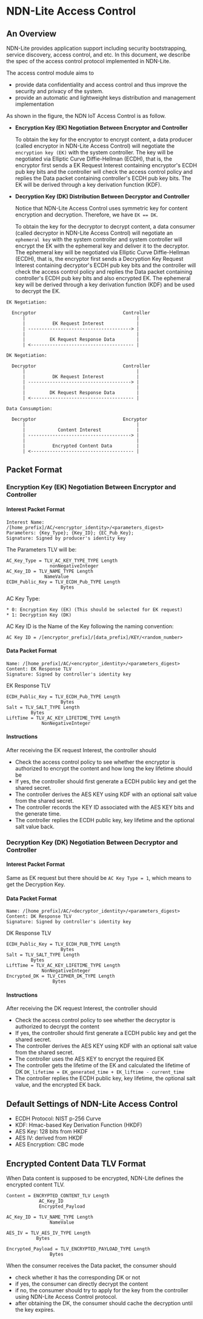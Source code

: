 # NDN-Lite Access Control

## An Overview

NDN-Lite provides application support including security bootstrapping, service discovery, access control, and etc.
In this document, we describe the spec of the access control protocol implemented in NDN-Lite.

The access control module aims to

  * provide data confidentiality and access control and thus improve the security and privacy of the system.
  * provide an automatic and lightweight keys distribution and management implementation

As shown in the figure, the NDN IoT Access Control is as follow.

* **Encryption Key (EK) Negotiation Between Encryptor and Controller**

  To obtain the key for the encryptor to encrypt content, a data producer (called encryptor in NDN-Lite Access Control) will negotiate the `encryption key (EK)` with the system controller.
  The key will be negotiated via Elliptic Curve Diffie-Hellman (ECDH), that is, the encryptor first sends a EK Request Interest containing encryptor's ECDH pub key bits and the controller will check the access control policy and replies the Data packet containing controller's ECDH pub key bits.
  The EK will be derived through a key derivation function (KDF).

* **Decryption Key (DK) Distribution Between Decryptor and Controller**

  Notice that NDN-Lite Access Control uses symmetric key for content encryption and decryption.
  Therefore, we have `EK == DK`.

  To obtain the key for the decryptor to decrypt content, a data consumer (called decryptor in NDN-Lite Access Control) will negotiate an `ephemeral key` with the system controller and system controller will encrypt the EK with the ephemeral key and deliver it to the decryptor.
  The ephemeral key will be negotiated via Elliptic Curve Diffie-Hellman (ECDH), that is, the encryptor first sends a Decryption Key Request Interest containing decryptor's ECDH pub key bits and the controller will check the access control policy and replies the Data packet containing controller's ECDH pub key bits and also encrypted EK.
  The ephemeral key will be derived through a key derivation function (KDF) and be used to decrypt the EK.

```
EK Negotiation:

  Encryptor                                Controller
      |                                         |
      |          EK Request Interest            |
      | --------------------------------------> |
      |                                         |
      |         EK Request Response Data        |
      | <-------------------------------------- |

DK Negotiation:

  Decryptor                                Controller
      |                                         |
      |          DK Request Interest            |
      | --------------------------------------> |
      |                                         |
      |         DK Request Response Data        |
      | <-------------------------------------- |

Data Consumption:

  Decryptor                                Encryptor
      |                                         |
      |            Content Interest             |
      | --------------------------------------> |
      |                                         |
      |          Encrypted Content Data         |
      | <-------------------------------------- |
```

## Packet Format

### Encryption Key (EK) Negotiation Between Encryptor and Controller

#### Interest Packet Format

  ```
  Interest Name: /[home_prefix]/AC/<encryptor_identity>/<parameters_digest>
  Parameters: {Key_Type}; {Key_ID}; {EC_Pub_Key};
  Signature: Signed by producer's identity key
  ```

  The Parameters TLV will be:
  ```
  AC_Key_Type = TLV_AC_KEY_TYPE_TYPE Length
                  nonNegativeInteger
  AC_Key_ID = TLV_NAME_TYPE Length
                NameValue
  ECDH_Public_Key = TLV_ECDH_Pub_TYPE Length
                      Bytes
  ```

  AC Key Type:

    * 0: Encryption Key (EK) (This should be selected for EK request)
    * 1: Decryption Key (DK)

  AC Key ID is the Name of the Key following the naming convention:

  ```
  AC Key ID = /[encryptor_prefix]/[data_prefix]/KEY/<random_number>
  ```

#### Data Packet Format

  ```
  Name: /[home_prefix]/AC/<encryptor_identity>/<parameters_digest>
  Content: EK Response TLV
  Signature: Signed by controller's identity key
  ```

  EK Response TLV

  ```
  ECDH_Public_Key = TLV_ECDH_Pub_TYPE Length
                      Bytes
  Salt = TLV_SALT_TYPE Length
           Bytes
  LiftTime = TLV_AC_KEY_LIFETIME_TYPE Length
               NonNegativeInteger
  ```

#### Instructions

After receiving the EK request Interest, the controller should

  * Check the access control policy to see whether the encryptor is authorized to encrypt the content and how long the key lifetime should be
  * If yes, the controller should first generate a ECDH public key and get the shared secret.
  * The controller derives the AES KEY using KDF with an optional salt value from the shared secret.
  * The controller records the KEY ID associated with the AES KEY bits and the generate time.
  * The controller replies the ECDH public key, key lifetime and the optional salt value back.

### Decryption Key (DK) Negotiation Between Decryptor and Controller

#### Interest Packet Format

  Same as EK request but there should be `AC Key Type = 1`, which means to get the Decryption Key.

#### Data Packet Format

  ```
  Name: /[home_prefix]/AC/<decryptor_identity>/<parameters_digest>
  Content: DK Response TLV
  Signature: Signed by controller's identity key
  ```

  DK Response TLV

  ```
  ECDH_Public_Key = TLV_ECDH_PUB_TYPE Length
                      Bytes
  Salt = TLV_SALT_TYPE Length
           Bytes
  LiftTime = TLV_AC_KEY_LIFETIME_TYPE Length
               NonNegativeInteger
  Encrypted_DK = TLV_CIPHER_DK_TYPE Length
                   Bytes
  ```

#### Instructions

After receiving the DK request Interest, the controller should

  * Check the access control policy to see whether the decryptor is authorized to decrypt the content
  * If yes, the controller should first generate a ECDH public key and get the shared secret.
  * The controller derives the AES KEY using KDF with an optional salt value from the shared secret.
  * The controller uses the AES KEY to encrypt the required EK
  * The controller gets the lifetime of the EK and calculated the lifetime of DK `DK_lifetime = EK_generated_time + EK_liftime - current_time`
  * The controller replies the ECDH public key, key lifetime, the optional salt value, and the encrypted EK back.

## Default Settings of NDN-Lite Access Control

* ECDH Protocol: NIST p-256 Curve
* KDF: Hmac-based Key Derivation Function (HKDF)
* AES Key: 128 bits from HKDF
* AES IV: derived from HKDF
* AES Encryption: CBC mode

## Encrypted Content Data TLV Format

When Data content is supposed to be encrypted, NDN-Lite defines the encrypted content TLV.

```
Content = ENCRYPTED_CONTENT_TLV Length
            AC_Key_ID
            Encrypted_Payload

AC_Key_ID = TLV_NAME_TYPE Length
                NameValue

AES_IV = TLV_AES_IV_TYPE Length
           Bytes

Encrypted_Payload = TLV_ENCRYPTED_PAYLOAD_TYPE Length
                Bytes
```

When the consumer receives the Data packet, the consumer should

  * check whether it has the corresponding DK or not
  * if yes, the consumer can directly decrypt the content
  * if no, the consumer should try to apply for the key from the controller using NDN-Lite Access Control protocol.
  * after obtaining the DK, the consumer should cache the decryption until the key expires.